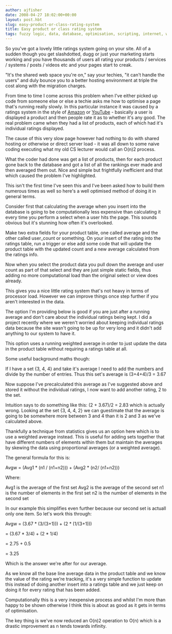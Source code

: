 ```yaml
---
author: ajfisher
date: 2008-04-27 18:02:00+00:00
layout: post.hbt
slug: easy-product-or-class-rating-system
title: Easy product or class rating system
tags: fuzzy logic, data, database, optimisation, scripting, internet, web
---
```


So you've got a lovely little ratings system going on your site. All of a sudden though you get slashdotted, dugg or just your marketing starts working and you have thousands of users all rating your products / services / systems / posts / videos etc and your pages start to creak.

"It's the shared web space you're on," say your techies, "it can't handle the users" and duly bounce you to a better hosting environment at triple the cost along with the migration charges.

From time to time I come across this problem when I've either picked up code from someone else or else a techie asks me how to optimise a page that's running really slowly. In this particular instance it was caused by a ratings system in the style of [Amazon](http://www.amazon.com/) or [YouTube](http://www.youtube.com/) - basically a user is displayed a product and then people rate it as to whether it's any good. The real problem came when they had a list of products, each of which had it's individual ratings displayed.

The cause of this very slow page however had nothing to do with shared hosting or otherwise or direct server load - it was all down to some naive coding executing what my old CS lecturer would call an O(n)2 process.

What the coder had done was get a list of products, then for each product gone back to the database and got a list of all the rankings ever made and then averaged them out. Nice and simple but frightfully inefficient and that which caused the problem I've highlighted.

This isn't the first time I've seen this and I've been asked how to build them numerous times as well so here's a well optimised method of doing it in general terms.

Consider first that calculating the average when you insert into the database is going to be computationally less expensive than calculating it every time you perform a select when a user hits the page. This sounds obvious but it's stunning how often it's overlooked.

Make two extra fields for your product table, one called average and the other called user_count or something. On your insert of the rating into the ratings table, run a trigger or else add some code that will update the product table with the updated count and a new average calculated from the ratings info.

Now when you select the product data you pull down the average and user count as part of that select and they are just simple static fields, thus adding no more computational load than the original select or view does already.

This gives you a nice little rating system that's not heavy in terms of processor load. However we can improve things once step further if you aren't interested in the data.

The option I'm providing below is good if you are just after a running average and don't care about the individual ratings being kept. I did a project recently where we weren't worried about keeping individual ratings data because the site wasn't going to be up for very long and it didn't add anything to our system to have it.

This option uses a running weighted average in order to just update the data in the product table without requiring a ratings table at all.

Some useful background maths though:

If I have a set {3, 4, 4} and take it's average I need to add the numbers and divide by the number of entries. Thus this set's average is (3+4+4)/3 = 3.67

Now suppose I've precalculated this average as I've suggested above and stored it without the individual ratings, I now want to add another rating, 2 to the set.

Intuition says to do something like this: (2 + 3.67)/2 = 2.83 which is actually wrong. Looking at the set {3, 4, 4, 2} we can guestimate that the average is going to be somewhere more between 3 and 4 than it is 2 and 3 as we've calculated above.

Thankfully a technique from statistics gives us an option here which is to use a weighted average instead. This is useful for adding sets together that have different numbers of elements within them but maintain the averages by skewing the data using proportional averages (or a weighted average).

The general formula for this is:

Avgw = (Avg1 * (n1 / (n1+n2))) + (Avg2 * (n2/ (n1+n2)))

Where:

Avg1 is the average of the first set
Avg2 is the average of the second set
n1 is the number of elements in the first set
n2 is the number of elements in the second set

In our example this simplifies even further because our second set is actuall only one item. So let's work this through:

Avgw = (3.67 * (3/(3+1))) + (2 * (1/(3+1)))

= (3.67 * 3/4) + (2 * 1/4)

= 2.75 + 0.5

= 3.25

Which is the answer we're after for our average.

As we know all the base line average data in the product table and we know the value of the rating we're tracking, it's a very simple function to update this instead of doing another insert into a ratings table and we just keep on doing it for every rating that has been added.

Computationally this is a very inexpensive process and whilst I'm more than happy to be shown otherwise I think this is about as good as it gets in terms of optimisation.

The key thing is we've now reduced an O(n)2 operation to O(n) which is a drastic improvement as n tends towards infinity.
